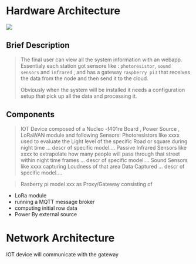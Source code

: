 

# Hardware Architecture

![](https://github.com/nardoz-dev/projectName/blob/main/docs/1stdelivery/pictures/IoTDiagram.png)

## Brief Description
  > The final user can view all the system information with an webapp. Essentialy each station got sensore like : `photoresistor`, `sound sensors` and `infrared` , and has a gateway `raspberry pi3` that receives the data from the node and then send it to the cloud. 
  >
  >Obviously when the system will be installed it needs a configuration setup that pick up all the data and processing it.


## Components
> IOT Device composed of a Nucleo -f401re Board , Power Source , LoRaWAN module and following Sensors:
>Photoresistors like xxxx used to evaluate the Light level of the specific Road or square during night time
... descr of specific model....
> Passive Infrared Sensors like xxxx to extrapolate how many people will pass through that street within night time frames
... descr of specific model....
> Sound Sensors like xxxx capturing Loudness of that area 
Data Captured 
... descr of specific model....

>Rasberry pi model xxx as Proxy/Gateway consisting of 
- LoRa module 
- running a MQTT message broker 
- computing initial row data 
- Power By external source 


# Network Architecture

IOT device will communicate with the gateway 

